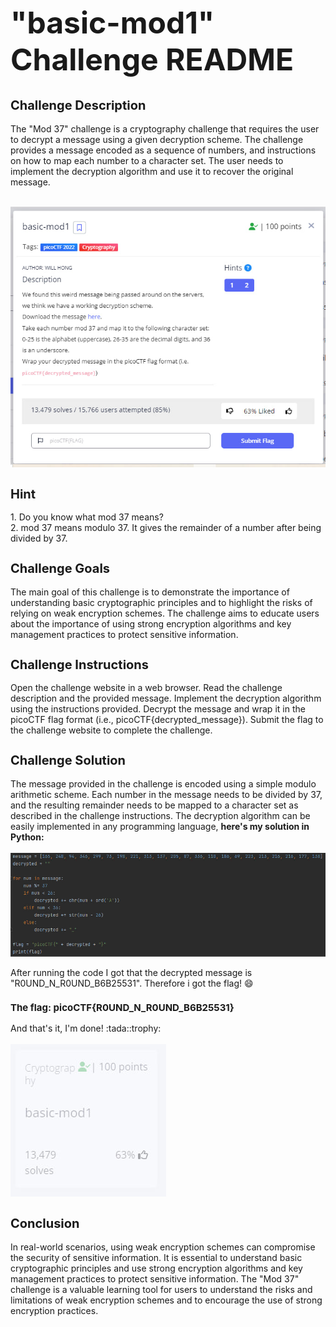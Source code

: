 <h1 style="font-size: 48px;">"basic-mod1" Challenge README</h1>
<h2 style="font-size: 20px;">Challenge Description</h2>
The "Mod 37" challenge is a cryptography challenge that requires the user to decrypt a message using a given decryption scheme.
The challenge provides a message encoded as a sequence of numbers, and instructions on how to map each number to a character set.
The user needs to implement the decryption algorithm and use it to recover the original message.

<br><img src="./screenshots/photo_2023-04-30_15-30-58.jpg">
<h2 style="font-size: 20px;">Hint</h2>
1. Do you know what mod 37 means?<br>
2. mod 37 means modulo 37. It gives the remainder of a number after being divided by 37.
<h2 style="font-size: 20px;">Challenge Goals</h2>
The main goal of this challenge is to demonstrate the importance of understanding basic cryptographic principles and to highlight the risks of relying on weak encryption schemes. 
The challenge aims to educate users about the importance of using strong encryption algorithms and key management practices to protect sensitive information.
<h2 style="font-size: 20px;">Challenge Instructions</h2>
Open the challenge website in a web browser.
Read the challenge description and the provided message.
Implement the decryption algorithm using the instructions provided.
Decrypt the message and wrap it in the picoCTF flag format (i.e., picoCTF{decrypted_message}).
Submit the flag to the challenge website to complete the challenge.
<h2 style="font-size: 20px;">Challenge Solution</h2>
The message provided in the challenge is encoded using a simple modulo arithmetic scheme. 
Each number in the message needs to be divided by 37, and the resulting remainder needs to be mapped to a character set as described in the challenge instructions. 
The decryption algorithm can be easily implemented in any programming language, <b>here's my solution in Python:</b><br>
<br><img src="./screenshots/photo_2023-04-30_15-31-02.jpg">


After running the code I got that the decrypted message is "R0UND_N_R0UND_B6B25531". Therefore i got the flag! :smile:

<h3 style="font-size: 15px;">The flag: picoCTF{R0UND_N_R0UND_B6B25531}</h3>
And that's it, I'm done! :tada::trophy: <br>
<br><img src="./screenshots/photo_2023-04-30_15-31-10.jpg">
<h2 style="font-size: 20px;">Conclusion</h2>
In real-world scenarios, using weak encryption schemes can compromise the security of sensitive information. 
It is essential to understand basic cryptographic principles and use strong encryption algorithms and key management practices to protect sensitive information. 
The "Mod 37" challenge is a valuable learning tool for users to understand the risks and limitations of weak encryption schemes and to encourage the use of strong encryption practices.
